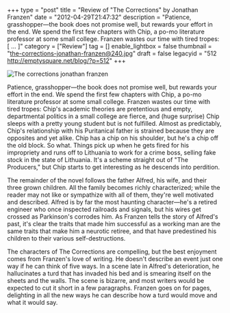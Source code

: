 +++
type = "post"
title = "Review of \"The Corrections\" by Jonathan Franzen"
date = "2012-04-29T21:47:32"
description = "Patience, grasshopper&#8212;the book does not promise well, but rewards your effort in the end. We spend the first few chapters with Chip, a po-mo literature professor at some small college. Franzen wastes our time with tired tropes: [ ... ]"
category = ["Review"]
tag = []
enable_lightbox = false
thumbnail = "the-corrections-jonathan-franzen@240.jpg"
draft = false
legacyid = "512 http://emptysquare.net/blog/?p=512"
+++

<p><img style="display:block; margin-left:auto; margin-right:auto;" src="the-corrections-jonathan-franzen.jpg" title="The corrections jonathan franzen" /></p>
<p>Patience, grasshopper—the book does not promise well, but rewards your
effort in the end. We spend the first few chapters with Chip, a po-mo
literature professor at some small college. Franzen wastes our time with
tired tropes: Chip's academic theories are pretentious and empty,
departmental politics in a small college are fierce, and (huge surprise)
Chip sleeps with a pretty young student but is not fulfilled. Almost as
predictably, Chip's relationship with his Puritanical father is strained
because they are opposites and yet alike. Chip has a chip on his
shoulder, but he's a chip off the old block. So what. Things pick up
when he gets fired for his impropriety and runs off to Lithuania to work
for a crime boss, selling fake stock in the state of Lithuania. It's a
scheme straight out of "The Producers," but Chip starts to get
interesting as he descends into perdition.</p>
<p>The remainder of the novel follows the father Alfred, his wife, and
their three grown children. All the family becomes richly characterized;
while the reader may not like or sympathize with all of them, they're
well motivated and described. Alfred is by far the most haunting
character—he's a retired engineer who once inspected railroads and
signals, but his wires get crossed as Parkinson's corrodes him. As
Franzen tells the story of Alfred's past, it's clear the traits that
made him successful as a working man are the same traits that make him a
neurotic retiree, and that have predestined his children to their
various self-destructions.</p>
<p>The characters of The Corrections are compelling, but the best enjoyment
comes from Franzen's love of writing. He doesn't describe an event just
one way if he can think of five ways. In a scene late in Alfred's
deterioration, he hallucinates a turd that has invaded his bed and is
smearing itself on the sheets and the walls. The scene is bizarre, and
most writers would be expected to cut it short in a few paragraphs.
Franzen goes on for pages, delighting in all the new ways he can
describe how a turd would move and what it would say.</p>
